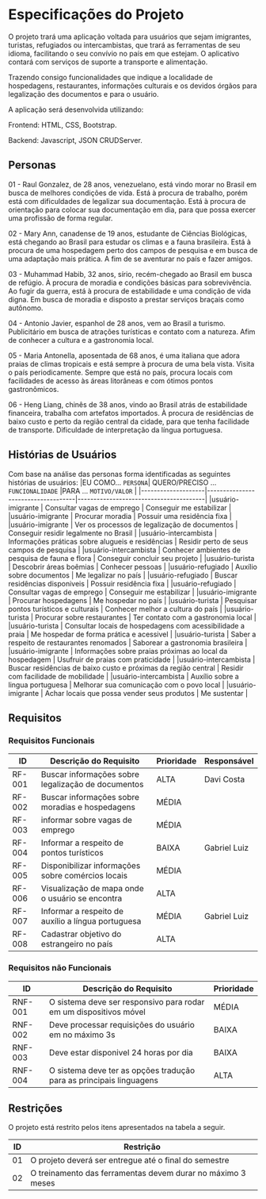 # Especificações do Projeto
O projeto trará uma aplicação voltada para usuários que sejam imigrantes, turistas, refugiados ou intercambistas, que trará as ferramentas de seu idioma, facilitando o seu convívio no país em que estejam. O aplicativo contará com serviços de suporte a transporte e alimentação.

Trazendo consigo funcionalidades que indique a localidade de hospedagens, restaurantes, informações culturais e os devidos órgãos para legalização des documentos e para o usuário.

A aplicação será desenvolvida utilizando:

Frontend: HTML, CSS, Bootstrap.

Backend: Javascript, JSON CRUDServer.


## Personas

01 - Raul Gonzalez, de 28 anos, venezuelano, está vindo morar no Brasil em busca de melhores condições de vida. Está à procura de trabalho, porém está com dificuldades de legalizar sua documentação. Está à procura de orientação para colocar sua documentação em dia, para que possa exercer uma profissão de forma regular.

02 - Mary Ann, canadense de 19 anos, estudante de Ciências Biológicas, está chegando ao Brasil para estudar os climas e a fauna brasileira. Está à procura de uma hospedagem perto dos campos de pesquisa e em busca de uma adaptação mais prática. A fim de se aventurar no país e fazer amigos.

03 - Muhammad Habib, 32 anos, sírio, recém-chegado ao Brasil em busca de refúgio. À procura de moradia e condições básicas para sobrevivência. Ao fugir da guerra, está à procura de estabilidade e uma condição de vida digna. Em busca de moradia e disposto a prestar serviços braçais como autônomo.

04 - Antonio Javier, espanhol de 28 anos, vem ao Brasil a turismo. Publicitário em busca de atrações turísticas e contato com a natureza. Afim de conhecer a cultura e a gastronomia local.

05 - Maria Antonella, aposentada de 68 anos, é uma italiana que adora praias de climas tropicais e está sempre à procura de uma bela vista. Visita o país periodicamente. Sempre que está no país, procura locais com facilidades de acesso às áreas litorâneas e com ótimos pontos gastronômicos.

06 - Heng Liang, chinês de 38 anos, vindo ao Brasil atrás de estabilidade financeira, trabalha com artefatos importados. À procura de residências de baixo custo e perto da região central da cidade, para que tenha facilidade de transporte. Dificuldade de interpretação da língua portuguesa.

## Histórias de Usuários

Com base na análise das personas forma identificadas as seguintes histórias de usuários:
|EU COMO... `PERSONA`| QUERO/PRECISO ... `FUNCIONALIDADE` |PARA ... `MOTIVO/VALOR`                 |
|--------------------|------------------------------------|----------------------------------------|
|usuário-imigrante   | Consultar vagas de emprego          | Conseguir me estabilizar  |
|usuário-imigrante   | Procurar moradia                 | Possuir uma residência fixa |
|usuário-imigrante   | Ver os processos de legalização de documentos | Conseguir residir legalmente no Brasil |
|usuário-intercambista   | Informações práticas sobre alugueis e residências | Residir perto de seus campos de pesquisa |
|usuário-intercambista   | Conhecer ambientes de pesquisa de fauna e flora | Conseguir concluir seu projeto |
|usuário-turista   | Descobrir áreas boêmias | Conhecer pessoas |
|usuário-refugiado   | Auxílio sobre documentos | Me legalizar no país  |
|usuário-refugiado   | Buscar residências disponiveis | Possuir residência fixa |
|usuário-refugiado   | Consultar vagas de emprego | Conseguir me estabilizar  |
|usuário-imigrante   | Procurar hospedagens | Me hospedar no país |
|usuário-turista   | Pesquisar pontos turísticos e culturais | Conhecer melhor a cultura do país |
|usuário-turista   | Procurar sobre restaurantes | Ter contato com a gastronomia local |
|usuário-turista   | Consultar locais de hospedagens com acessibilidade a praia | Me hospedar de forma prática e acessivel |
|usuário-turista   | Saber a respeito de restaurantes renomados | Saborear a gastronomia brasileira |
|usuário-imigrante   | Informações sobre praias próximas ao local da hospedagem | Usufruir de praias com praticidade |
|usuário-intercambista   | Buscar residências de baixo custo e próximas da região central | Residir com facilidade de mobilidade |
|usuário-intercambista   | Auxílio sobre a lingua portuguesa | Melhorar sua comunicação com o povo local |
|usuário-imigrante   | Achar locais que possa vender seus produtos | Me sustentar |

## Requisitos

### Requisitos Funcionais

|ID    | Descrição do Requisito  | Prioridade | Responsável |
|------|-----------------------------------------|----| ----|
|RF-001| Buscar informações sobre legalização de documentos | ALTA | Davi Costa |
|RF-002| Buscar informações sobre moradias e hospedagens | MÉDIA | | Davi Costa |
|RF-003| informar sobre vagas de emprego  | MÉDIA | |
|RF-004| Informar a respeito de pontos turísticos | BAIXA | Gabriel Luiz |
|RF-005| Disponibilizar informações sobre comércios locais | MÉDIA | |
|RF-006| Visualização de mapa onde o usuário se encontra | ALTA | |
|RF-007| Informar a respeito de auxílio a língua portuguesa | MÉDIA | Gabriel Luiz |
|RF-008| Cadastrar objetivo do estrangeiro no país | ALTA | |Arthur Ramires ||


### Requisitos não Funcionais

|ID     | Descrição do Requisito  |Prioridade |
|-------|-------------------------|----|
|RNF-001| O sistema deve ser responsivo para rodar em um dispositivos móvel | MÉDIA | 
|RNF-002| Deve processar requisições do usuário em no máximo 3s |  BAIXA | 
|RNF-003| Deve estar disponivel 24 horas por dia |  BAIXA | 
|RNF-004| O sistema deve ter as opções tradução para as principais linguagens | ALTA | 


## Restrições

O projeto está restrito pelos itens apresentados na tabela a seguir.

|ID| Restrição                                             |
|--|-------------------------------------------------------|
|01| O projeto deverá ser entregue até o final do semestre |
|02| O treinamento das ferramentas devem durar no máximo 3 meses |
